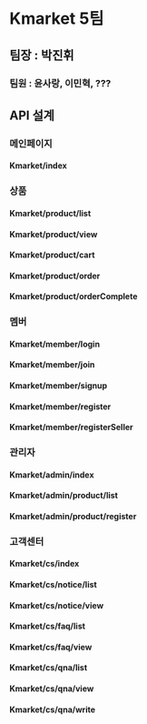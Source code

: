 # Kmarket 5팀
## 팀장 : 박진휘
### 팀원 : 윤사랑, 이민혁, ???

## API 설계

### 메인페이지
#### Kmarket/index
### 상품
#### Kmarket/product/list
#### Kmarket/product/view
#### Kmarket/product/cart
#### Kmarket/product/order
#### Kmarket/product/orderComplete
### 멤버
#### Kmarket/member/login
#### Kmarket/member/join
#### Kmarket/member/signup
#### Kmarket/member/register
#### Kmarket/member/registerSeller
### 관리자
#### Kmarket/admin/index
#### Kmarket/admin/product/list
#### Kmarket/admin/product/register
### 고객센터
#### Kmarket/cs/index
#### Kmarket/cs/notice/list
#### Kmarket/cs/notice/view
#### Kmarket/cs/faq/list
#### Kmarket/cs/faq/view
#### Kmarket/cs/qna/list
#### Kmarket/cs/qna/view
#### Kmarket/cs/qna/write
